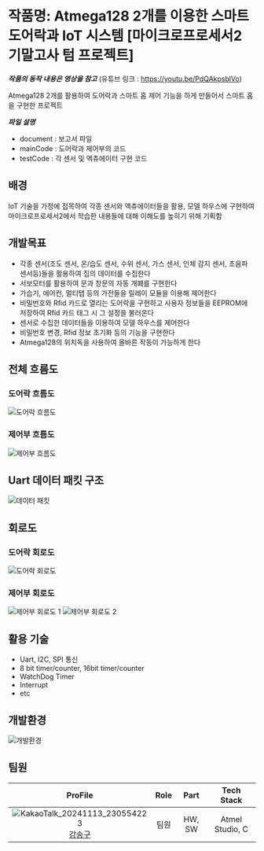 # 작품명: Atmega128 2개를 이용한 스마트 도어락과 IoT 시스템 [마이크로프로세서2 기말고사 텀 프로젝트]

***작품의 동작 내용은 영상을 참고***
(유튜브 링크 : https://youtu.be/PdQAkpsblVo)

Atmega128 2개를 활용하여 도어락과 스마트 홈 제어 기능을 하게 만들어서 스마트 홈을 구현한 프로젝트

***파일 설명***
- document : 보고서 파일
- mainCode : 도어락과 제어부의 코드
- testCode : 각 센서 및 액츄에이터 구현 코드

## 배경

IoT 기술을 가정에 접목하여 각종 센서와 액츄에이터들을 활용, 모델 하우스에 구현하여 마이크로프로세서2에서 학습한 내용들에 대해 이해도를 높히기 위해 기획함

## 개발목표

- 각종 센서(조도 센서, 온/습도 센서, 수위 센서, 가스 센서, 인체 감지 센서, 초음파 센서등)들을 활용하여 집의 데이터를 수집한다
- 서보모터를 활용하여 문과 창문의 자동 개폐를 구현한다
- 가습기, 에어컨, 멀티탭 등의 가전들을 릴레이 모듈을 이용해 제어한다
- 비밀번호와 Rfid 카드로 열리는 도어락을 구현하고 사용자 정보들을 EEPROM에 저장하여 Rfid 카드 태그 시 그 설정을 불러온다
- 센서로 수집한 데이터들을 이용하여 모델 하우스를 제어한다
- 비밀번호 변경, Rfid 정보 초기화 등의 기능을 구현한다
- Atmega128의 위치독을 사용하여 올바른 작동이 가능하게 한다
  
## 전체 흐름도

### 도어락 흐름도
![도어락 흐름도](https://github.com/user-attachments/assets/eca38503-9179-4801-8206-e4cc7ae823ed)

### 제어부 흐름도
![제어부 흐름도](https://github.com/user-attachments/assets/073a3634-ddd3-48bc-ad6d-1f4c42ba70f1)

## Uart 데이터 패킷 구조
![데이터 패킷](https://github.com/user-attachments/assets/9cfdd1aa-5fc0-4941-acab-6f847fc951f8)

## 회로도

### 도어락 회로도
![도어락 회로도](https://github.com/user-attachments/assets/ece91a11-e34d-447f-a80c-1111ed658291)


### 제어부 회로도
![제어부 회로도 1](https://github.com/user-attachments/assets/832fc948-5dd8-47a6-b7ee-9e728564179a)
![제어부 회로도 2](https://github.com/user-attachments/assets/6c017a06-4fd7-4e65-bff9-c2e50f12ec17)

## 활용 기술
- Uart, I2C, SPI 통신
- 8 bit timer/counter, 16bit timer/counter
- WatchDog Timer
- Interrupt
- etc

## 개발환경
![개발환경](https://github.com/user-attachments/assets/658e5c49-5000-4e5a-887a-8bd084c46f9a)

## 팀원

| ProFile | Role | Part | Tech Stack |
|:--------:|:--------:|:--------:|:--------:|
| ![KakaoTalk_20241113_230554223](https://github.com/user-attachments/assets/986e1819-2d0d-4715-97ce-590ea6495421) <br> [강송구](https://github.com/Throwball99) |   팀원  |   HW, SW |   Atmel Studio, C |
